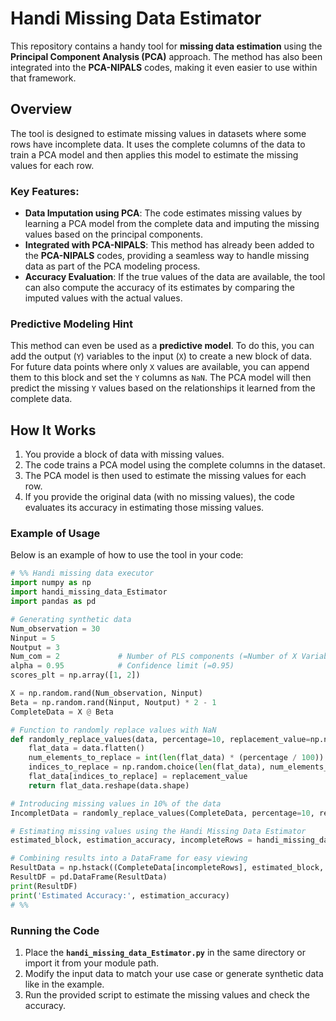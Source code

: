 # Handi Missing Data Estimator

This repository contains a handy tool for **missing data estimation** using the **Principal Component Analysis (PCA)** approach. The method has also been integrated into the **PCA-NIPALS** codes, making it even easier to use within that framework.

## Overview

The tool is designed to estimate missing values in datasets where some rows have incomplete data. It uses the complete columns of the data to train a PCA model and then applies this model to estimate the missing values for each row. 

### Key Features:
- **Data Imputation using PCA**: The code estimates missing values by learning a PCA model from the complete data and imputing the missing values based on the principal components.
- **Integrated with PCA-NIPALS**: This method has already been added to the **PCA-NIPALS** codes, providing a seamless way to handle missing data as part of the PCA modeling process.
- **Accuracy Evaluation**: If the true values of the data are available, the tool can also compute the accuracy of its estimates by comparing the imputed values with the actual values.
  
### Predictive Modeling Hint

This method can even be used as a **predictive model**. To do this, you can add the output (`Y`) variables to the input (`X`) to create a new block of data. For future data points where only `X` values are available, you can append them to this block and set the `Y` columns as `NaN`. The PCA model will then predict the missing `Y` values based on the relationships it learned from the complete data.

## How It Works

1. You provide a block of data with missing values.
2. The code trains a PCA model using the complete columns in the dataset.
3. The PCA model is then used to estimate the missing values for each row.
4. If you provide the original data (with no missing values), the code evaluates its accuracy in estimating those missing values.

### Example of Usage

Below is an example of how to use the tool in your code:

```python
# %% Handi missing data executor
import numpy as np
import handi_missing_data_Estimator
import pandas as pd

# Generating synthetic data
Num_observation = 30
Ninput = 5
Noutput = 3
Num_com = 2             # Number of PLS components (=Number of X Variables)
alpha = 0.95            # Confidence limit (=0.95)
scores_plt = np.array([1, 2])

X = np.random.rand(Num_observation, Ninput)
Beta = np.random.rand(Ninput, Noutput) * 2 - 1
CompleteData = X @ Beta

# Function to randomly replace values with NaN
def randomly_replace_values(data, percentage=10, replacement_value=np.nan):
    flat_data = data.flatten()
    num_elements_to_replace = int(len(flat_data) * (percentage / 100))
    indices_to_replace = np.random.choice(len(flat_data), num_elements_to_replace, replace=False)
    flat_data[indices_to_replace] = replacement_value
    return flat_data.reshape(data.shape)

# Introducing missing values in 10% of the data
IncompletData = randomly_replace_values(CompleteData, percentage=10, replacement_value=np.nan)

# Estimating missing values using the Handi Missing Data Estimator
estimated_block, estimation_accuracy, incompleteRows = handi_missing_data_Estimator.estimate_missing_data(IncompletData, CompleteData)

# Combining results into a DataFrame for easy viewing
ResultData = np.hstack((CompleteData[incompleteRows], estimated_block, estimation_accuracy))
ResultDF = pd.DataFrame(ResultData)
print(ResultDF)
print('Estimated Accuracy:', estimation_accuracy)
# %%
```

### Running the Code

1. Place the **`handi_missing_data_Estimator.py`** in the same directory or import it from your module path.
2. Modify the input data to match your use case or generate synthetic data like in the example.
3. Run the provided script to estimate the missing values and check the accuracy.
